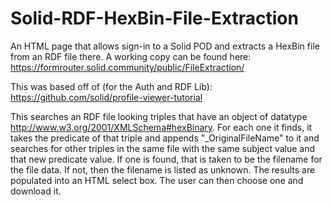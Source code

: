 # Solid-RDF-HexBin-File-Extraction
An HTML page that allows sign-in to a Solid POD and extracts a HexBin file from an RDF file there.
A working copy can be found here:
<a href="https://formrouter.solid.community/public/FileExtraction/" target="_blank">https://formrouter.solid.community/public/FileExtraction/</a>

This was based off of (for the Auth and RDF Lib):
https://github.com/solid/profile-viewer-tutorial

This searches an RDF file looking triples that have an object of datatype http://www.w3.org/2001/XMLSchema#hexBinary.
For each one it finds, it takes the predicate of that triple and appends "_OriginalFileName" to it and searches for other triples in the same file with the same subject value and that new predicate value. If one is found, that is taken to be the filename for the file data. If not, then the filename is listed as unknown.
The results are populated into an HTML select box.
The user can then choose one and download it.
